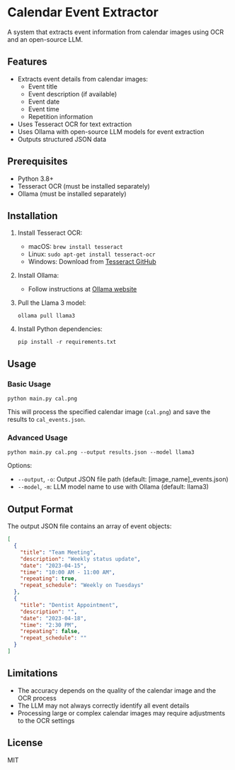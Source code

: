 # Calendar Event Extractor

A system that extracts event information from calendar images using OCR and an open-source LLM.

## Features

- Extracts event details from calendar images:
  - Event title
  - Event description (if available)
  - Event date
  - Event time
  - Repetition information
- Uses Tesseract OCR for text extraction
- Uses Ollama with open-source LLM models for event extraction
- Outputs structured JSON data

## Prerequisites

- Python 3.8+
- Tesseract OCR (must be installed separately)
- Ollama (must be installed separately)

## Installation

1. Install Tesseract OCR:
   - macOS: `brew install tesseract`
   - Linux: `sudo apt-get install tesseract-ocr`
   - Windows: Download from [Tesseract GitHub](https://github.com/UB-Mannheim/tesseract/wiki)

2. Install Ollama:
   - Follow instructions at [Ollama website](https://ollama.ai/download)

3. Pull the Llama 3 model:
   ```
   ollama pull llama3
   ```

4. Install Python dependencies:
   ```
   pip install -r requirements.txt
   ```

## Usage

### Basic Usage

```
python main.py cal.png
```

This will process the specified calendar image (`cal.png`) and save the results to `cal_events.json`.

### Advanced Usage

```
python main.py cal.png --output results.json --model llama3
```

Options:
- `--output`, `-o`: Output JSON file path (default: [image_name]_events.json)
- `--model`, `-m`: LLM model name to use with Ollama (default: llama3)

## Output Format

The output JSON file contains an array of event objects:

```json
[
  {
    "title": "Team Meeting",
    "description": "Weekly status update",
    "date": "2023-04-15",
    "time": "10:00 AM - 11:00 AM",
    "repeating": true,
    "repeat_schedule": "Weekly on Tuesdays"
  },
  {
    "title": "Dentist Appointment",
    "description": "",
    "date": "2023-04-18",
    "time": "2:30 PM",
    "repeating": false,
    "repeat_schedule": ""
  }
]
```

## Limitations

- The accuracy depends on the quality of the calendar image and the OCR process
- The LLM may not always correctly identify all event details
- Processing large or complex calendar images may require adjustments to the OCR settings

## License

MIT 
